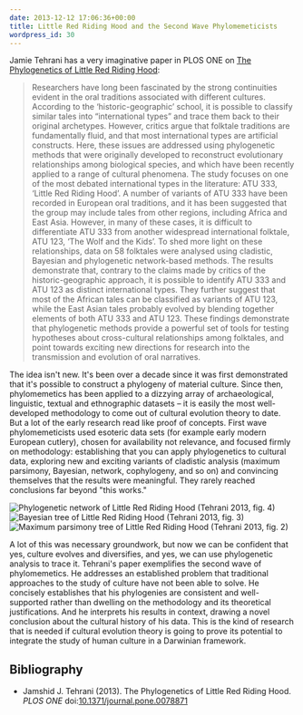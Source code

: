 ```yaml
---
date: 2013-12-12 17:06:36+00:00
title: Little Red Riding Hood and the Second Wave Phylomemeticists
wordpress_id: 30
---
```


Jamie Tehrani has a very imaginative paper in PLOS ONE on [The Phylogenetics of Little Red Riding Hood](http://www.plosone.org/article/info:doi/10.1371/journal.pone.0078871):

<!--more-->

> Researchers have long been fascinated by the strong continuities evident in the oral traditions associated with different cultures. According to the ‘historic-geographic’ school, it is possible to classify similar tales into “international types” and trace them back to their original archetypes. However, critics argue that folktale traditions are fundamentally fluid, and that most international types are artificial constructs. Here, these issues are addressed using phylogenetic methods that were originally developed to reconstruct evolutionary relationships among biological species, and which have been recently applied to a range of cultural phenomena. The study focuses on one of the most debated international types in the literature: ATU 333, ‘Little Red Riding Hood’. A number of variants of ATU 333 have been recorded in European oral traditions, and it has been suggested that the group may include tales from other regions, including Africa and East Asia. However, in many of these cases, it is difficult to differentiate ATU 333 from another widespread international folktale, ATU 123, ‘The Wolf and the Kids’. To shed more light on these relationships, data on 58 folktales were analysed using cladistic, Bayesian and phylogenetic network-based methods. The results demonstrate that, contrary to the claims made by critics of the historic-geographic approach, it is possible to identify ATU 333 and ATU 123 as distinct international types. They further suggest that most of the African tales can be classified as variants of ATU 123, while the East Asian tales probably evolved by blending together elements of both ATU 333 and ATU 123. These findings demonstrate that phylogenetic methods provide a powerful set of tools for testing hypotheses about cross-cultural relationships among folktales, and point towards exciting new directions for research into the transmission and evolution of oral narratives.


The idea isn't new. It's been over a decade since it was first demonstrated that it's possible to construct a phylogeny of material culture. Since then, phylomemetics has been applied to a dizzying array of archaeological, linguistic, textual and ethnographic datasets – it is easily the most well-developed methodology to come out of cultural evolution theory to date. But a lot of the early research read like proof of concepts. First wave phylomemeticists used esoteric data sets (for example early modern European cutlery), chosen for availability not relevance, and focused firmly on methodology: establishing that you can apply phylogenetics to cultural data, exploring new and exciting variants of cladistic analysis (maximum parsimony, Bayesian, network, cophylogeny, and so on) and convincing themselves that the results were meaningful. They rarely reached conclusions far beyond "this works."

![Phylogenetic network of Little Red Riding Hood (Tehrani 2013, fig. 4)](tehrani-2013-fig4.png)
![Bayesian tree of Little Red Riding Hood (Tehrani 2013, fig. 3)](tehrani-2013-fig3.png)
![Maximum parsimony tree of Little Red Riding Hood (Tehrani 2013, fig. 2)](tehrani-2013-fig2.png)

A lot of this was necessary groundwork, but now we can be confident that yes, culture evolves and diversifies, and yes, we can use phylogenetic analysis to trace it. Tehrani's paper exemplifies the second wave of phylomemetics. He addresses an established problem that traditional approaches to the study of culture have not been able to solve. He concisely establishes that his phylogenies are consistent and well-supported rather than dwelling on the methodology and its theoretical justifications. And he interprets his results in context, drawing a novel conclusion about the cultural history of his data. This is the kind of research that is needed if cultural evolution theory is going to prove its potential to integrate the study of human culture in a Darwinian framework.

## Bibliography

* Jamshid J. Tehrani (2013). The Phylogenetics of Little Red Riding Hood. *PLOS ONE* doi:[10.1371/journal.pone.0078871](http://dx.doi.org/10.1371/journal.pone.0078871)


